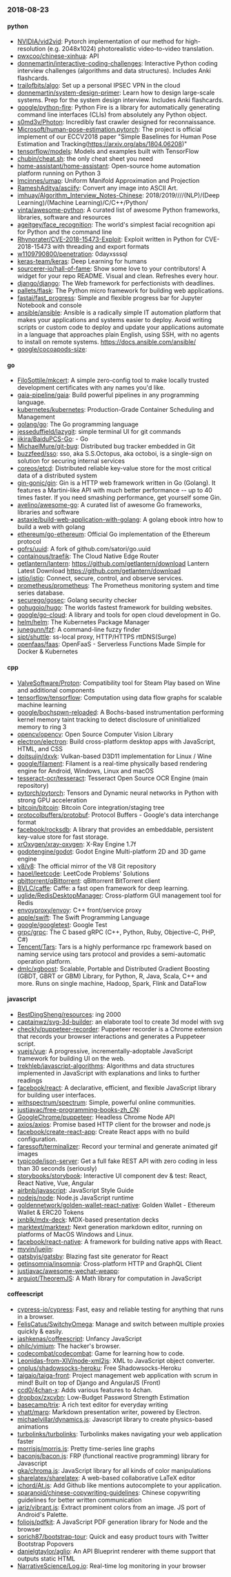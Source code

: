 ### 2018-08-23

#### python
* [NVIDIA/vid2vid](https://github.com/NVIDIA/vid2vid): Pytorch implementation of our method for high-resolution (e.g. 2048x1024) photorealistic video-to-video translation.
* [pwxcoo/chinese-xinhua](https://github.com/pwxcoo/chinese-xinhua): API
* [donnemartin/interactive-coding-challenges](https://github.com/donnemartin/interactive-coding-challenges): Interactive Python coding interview challenges (algorithms and data structures). Includes Anki flashcards.
* [trailofbits/algo](https://github.com/trailofbits/algo): Set up a personal IPSEC VPN in the cloud
* [donnemartin/system-design-primer](https://github.com/donnemartin/system-design-primer): Learn how to design large-scale systems. Prep for the system design interview. Includes Anki flashcards.
* [google/python-fire](https://github.com/google/python-fire): Python Fire is a library for automatically generating command line interfaces (CLIs) from absolutely any Python object.
* [s0md3v/Photon](https://github.com/s0md3v/Photon): Incredibly fast crawler designed for reconnaissance.
* [Microsoft/human-pose-estimation.pytorch](https://github.com/Microsoft/human-pose-estimation.pytorch): The project is official implement of our ECCV2018 paper "Simple Baselines for Human Pose Estimation and Tracking(https://arxiv.org/abs/1804.06208)"
* [tensorflow/models](https://github.com/tensorflow/models): Models and examples built with TensorFlow
* [chubin/cheat.sh](https://github.com/chubin/cheat.sh): the only cheat sheet you need
* [home-assistant/home-assistant](https://github.com/home-assistant/home-assistant):  Open-source home automation platform running on Python 3
* [lmcinnes/umap](https://github.com/lmcinnes/umap): Uniform Manifold Approximation and Projection
* [RameshAditya/asciify](https://github.com/RameshAditya/asciify): Convert any image into ASCII Art. 
* [imhuay/Algorithm_Interview_Notes-Chinese](https://github.com/imhuay/Algorithm_Interview_Notes-Chinese): 2018/2019////(NLP)/(Deep Learning)/(Machine Learning)/C/C++/Python/
* [vinta/awesome-python](https://github.com/vinta/awesome-python): A curated list of awesome Python frameworks, libraries, software and resources
* [ageitgey/face_recognition](https://github.com/ageitgey/face_recognition): The world's simplest facial recognition api for Python and the command line
* [Rhynorater/CVE-2018-15473-Exploit](https://github.com/Rhynorater/CVE-2018-15473-Exploit): Exploit written in Python for CVE-2018-15473 with threading and export formats
* [w1109790800/penetration](https://github.com/w1109790800/penetration):   0dayxsssql
* [keras-team/keras](https://github.com/keras-team/keras): Deep Learning for humans
* [sourcerer-io/hall-of-fame](https://github.com/sourcerer-io/hall-of-fame):  Show some love to your contributors! A widget for your repo README. Visual and clean. Refreshes every hour.
* [django/django](https://github.com/django/django): The Web framework for perfectionists with deadlines.
* [pallets/flask](https://github.com/pallets/flask): The Python micro framework for building web applications.
* [fastai/fast_progress](https://github.com/fastai/fast_progress): Simple and flexible progress bar for Jupyter Notebook and console
* [ansible/ansible](https://github.com/ansible/ansible): Ansible is a radically simple IT automation platform that makes your applications and systems easier to deploy. Avoid writing scripts or custom code to deploy and update your applications  automate in a language that approaches plain English, using SSH, with no agents to install on remote systems. https://docs.ansible.com/ansible/
* [google/cocoapods-size](https://github.com/google/cocoapods-size): 

#### go
* [FiloSottile/mkcert](https://github.com/FiloSottile/mkcert): A simple zero-config tool to make locally trusted development certificates with any names you'd like.
* [gaia-pipeline/gaia](https://github.com/gaia-pipeline/gaia): Build powerful pipelines in any programming language.
* [kubernetes/kubernetes](https://github.com/kubernetes/kubernetes): Production-Grade Container Scheduling and Management
* [golang/go](https://github.com/golang/go): The Go programming language
* [jesseduffield/lazygit](https://github.com/jesseduffield/lazygit): simple terminal UI for git commands
* [iikira/BaiduPCS-Go](https://github.com/iikira/BaiduPCS-Go):  - Go
* [MichaelMure/git-bug](https://github.com/MichaelMure/git-bug): Distributed bug tracker embedded in Git
* [buzzfeed/sso](https://github.com/buzzfeed/sso): sso, aka S.S.Octopus, aka octoboi, is a single-sign on solution for securing internal services
* [coreos/etcd](https://github.com/coreos/etcd): Distributed reliable key-value store for the most critical data of a distributed system
* [gin-gonic/gin](https://github.com/gin-gonic/gin): Gin is a HTTP web framework written in Go (Golang). It features a Martini-like API with much better performance -- up to 40 times faster. If you need smashing performance, get yourself some Gin.
* [avelino/awesome-go](https://github.com/avelino/awesome-go): A curated list of awesome Go frameworks, libraries and software
* [astaxie/build-web-application-with-golang](https://github.com/astaxie/build-web-application-with-golang): A golang ebook intro how to build a web with golang
* [ethereum/go-ethereum](https://github.com/ethereum/go-ethereum): Official Go implementation of the Ethereum protocol
* [gofrs/uuid](https://github.com/gofrs/uuid): A fork of github.com/satori/go.uuid
* [containous/traefik](https://github.com/containous/traefik): The Cloud Native Edge Router
* [getlantern/lantern](https://github.com/getlantern/lantern):  https://github.com/getlantern/download  Lantern Latest Download https://github.com/getlantern/download 
* [istio/istio](https://github.com/istio/istio): Connect, secure, control, and observe services.
* [prometheus/prometheus](https://github.com/prometheus/prometheus): The Prometheus monitoring system and time series database.
* [securego/gosec](https://github.com/securego/gosec): Golang security checker
* [gohugoio/hugo](https://github.com/gohugoio/hugo): The worlds fastest framework for building websites.
* [google/go-cloud](https://github.com/google/go-cloud): A library and tools for open cloud development in Go.
* [helm/helm](https://github.com/helm/helm): The Kubernetes Package Manager
* [junegunn/fzf](https://github.com/junegunn/fzf):  A command-line fuzzy finder
* [sipt/shuttle](https://github.com/sipt/shuttle): ss-local proxy, HTTP/HTTPS rttDNS(Surge)
* [openfaas/faas](https://github.com/openfaas/faas): OpenFaaS - Serverless Functions Made Simple for Docker & Kubernetes

#### cpp
* [ValveSoftware/Proton](https://github.com/ValveSoftware/Proton): Compatibility tool for Steam Play based on Wine and additional components
* [tensorflow/tensorflow](https://github.com/tensorflow/tensorflow): Computation using data flow graphs for scalable machine learning
* [google/bochspwn-reloaded](https://github.com/google/bochspwn-reloaded): A Bochs-based instrumentation performing kernel memory taint tracking to detect disclosure of uninitialized memory to ring 3
* [opencv/opencv](https://github.com/opencv/opencv): Open Source Computer Vision Library
* [electron/electron](https://github.com/electron/electron): Build cross-platform desktop apps with JavaScript, HTML, and CSS
* [doitsujin/dxvk](https://github.com/doitsujin/dxvk): Vulkan-based D3D11 implementation for Linux / Wine
* [google/filament](https://github.com/google/filament): Filament is a real-time physically based rendering engine for Android, Windows, Linux and macOS
* [tesseract-ocr/tesseract](https://github.com/tesseract-ocr/tesseract): Tesseract Open Source OCR Engine (main repository)
* [pytorch/pytorch](https://github.com/pytorch/pytorch): Tensors and Dynamic neural networks in Python with strong GPU acceleration
* [bitcoin/bitcoin](https://github.com/bitcoin/bitcoin): Bitcoin Core integration/staging tree
* [protocolbuffers/protobuf](https://github.com/protocolbuffers/protobuf): Protocol Buffers - Google's data interchange format
* [facebook/rocksdb](https://github.com/facebook/rocksdb): A library that provides an embeddable, persistent key-value store for fast storage.
* [xrOxygen/xray-oxygen](https://github.com/xrOxygen/xray-oxygen): X-Ray Engine 1.7f
* [godotengine/godot](https://github.com/godotengine/godot): Godot Engine  Multi-platform 2D and 3D game engine
* [v8/v8](https://github.com/v8/v8): The official mirror of the V8 Git repository
* [haoel/leetcode](https://github.com/haoel/leetcode): LeetCode Problems' Solutions
* [qbittorrent/qBittorrent](https://github.com/qbittorrent/qBittorrent): qBittorrent BitTorrent client
* [BVLC/caffe](https://github.com/BVLC/caffe): Caffe: a fast open framework for deep learning.
* [uglide/RedisDesktopManager](https://github.com/uglide/RedisDesktopManager):  Cross-platform GUI management tool for Redis
* [envoyproxy/envoy](https://github.com/envoyproxy/envoy): C++ front/service proxy
* [apple/swift](https://github.com/apple/swift): The Swift Programming Language
* [google/googletest](https://github.com/google/googletest): Google Test
* [grpc/grpc](https://github.com/grpc/grpc): The C based gRPC (C++, Python, Ruby, Objective-C, PHP, C#)
* [Tencent/Tars](https://github.com/Tencent/Tars): Tars is a highly performance rpc framework based on naming service using tars protocol and provides a semi-automatic operation platform.
* [dmlc/xgboost](https://github.com/dmlc/xgboost): Scalable, Portable and Distributed Gradient Boosting (GBDT, GBRT or GBM) Library, for Python, R, Java, Scala, C++ and more. Runs on single machine, Hadoop, Spark, Flink and DataFlow

#### javascript
* [BestDingSheng/resources](https://github.com/BestDingSheng/resources):  ing  2000
* [captainwz/svg-3d-builder](https://github.com/captainwz/svg-3d-builder): an elaborate tool to create 3d model with svg
* [checkly/puppeteer-recorder](https://github.com/checkly/puppeteer-recorder): Puppeteer recorder is a Chrome extension that records your browser interactions and generates a Puppeteer script.
* [vuejs/vue](https://github.com/vuejs/vue):  A progressive, incrementally-adoptable JavaScript framework for building UI on the web.
* [trekhleb/javascript-algorithms](https://github.com/trekhleb/javascript-algorithms): Algorithms and data structures implemented in JavaScript with explanations and links to further readings
* [facebook/react](https://github.com/facebook/react): A declarative, efficient, and flexible JavaScript library for building user interfaces.
* [withspectrum/spectrum](https://github.com/withspectrum/spectrum): Simple, powerful online communities.
* [justjavac/free-programming-books-zh_CN](https://github.com/justjavac/free-programming-books-zh_CN):  
* [GoogleChrome/puppeteer](https://github.com/GoogleChrome/puppeteer): Headless Chrome Node API
* [axios/axios](https://github.com/axios/axios): Promise based HTTP client for the browser and node.js
* [facebook/create-react-app](https://github.com/facebook/create-react-app): Create React apps with no build configuration.
* [faressoft/terminalizer](https://github.com/faressoft/terminalizer):  Record your terminal and generate animated gif images
* [typicode/json-server](https://github.com/typicode/json-server): Get a full fake REST API with zero coding in less than 30 seconds (seriously)
* [storybooks/storybook](https://github.com/storybooks/storybook): Interactive UI component dev & test: React, React Native, Vue, Angular
* [airbnb/javascript](https://github.com/airbnb/javascript): JavaScript Style Guide
* [nodejs/node](https://github.com/nodejs/node): Node.js JavaScript runtime 
* [goldennetwork/golden-wallet-react-native](https://github.com/goldennetwork/golden-wallet-react-native): Golden Wallet - Ethereum Wallet & ERC20 Tokens
* [jxnblk/mdx-deck](https://github.com/jxnblk/mdx-deck): MDX-based presentation decks
* [marktext/marktext](https://github.com/marktext/marktext): Next generation markdown editor, running on platforms of MacOS Windows and Linux.
* [facebook/react-native](https://github.com/facebook/react-native): A framework for building native apps with React.
* [myvin/juejin](https://github.com/myvin/juejin):  
* [gatsbyjs/gatsby](https://github.com/gatsbyjs/gatsby):  Blazing fast site generator for React
* [getinsomnia/insomnia](https://github.com/getinsomnia/insomnia): Cross-platform HTTP and GraphQL Client
* [justjavac/awesome-wechat-weapp](https://github.com/justjavac/awesome-wechat-weapp):  
* [arguiot/TheoremJS](https://github.com/arguiot/TheoremJS): A Math library for computation in JavaScript 

#### coffeescript
* [cypress-io/cypress](https://github.com/cypress-io/cypress): Fast, easy and reliable testing for anything that runs in a browser.
* [FelisCatus/SwitchyOmega](https://github.com/FelisCatus/SwitchyOmega): Manage and switch between multiple proxies quickly & easily.
* [jashkenas/coffeescript](https://github.com/jashkenas/coffeescript): Unfancy JavaScript
* [philc/vimium](https://github.com/philc/vimium): The hacker's browser.
* [codecombat/codecombat](https://github.com/codecombat/codecombat): Game for learning how to code.
* [Leonidas-from-XIV/node-xml2js](https://github.com/Leonidas-from-XIV/node-xml2js): XML to JavaScript object converter.
* [onplus/shadowsocks-heroku](https://github.com/onplus/shadowsocks-heroku):  Free Shadowsocks-Heroku
* [taigaio/taiga-front](https://github.com/taigaio/taiga-front): Project management web application with scrum in mind! Built on top of Django and AngularJS (Front)
* [ccd0/4chan-x](https://github.com/ccd0/4chan-x): Adds various features to 4chan.
* [dropbox/zxcvbn](https://github.com/dropbox/zxcvbn): Low-Budget Password Strength Estimation
* [basecamp/trix](https://github.com/basecamp/trix): A rich text editor for everyday writing
* [yhatt/marp](https://github.com/yhatt/marp): Markdown presentation writer, powered by Electron.
* [michaelvillar/dynamics.js](https://github.com/michaelvillar/dynamics.js): Javascript library to create physics-based animations
* [turbolinks/turbolinks](https://github.com/turbolinks/turbolinks): Turbolinks makes navigating your web application faster
* [morrisjs/morris.js](https://github.com/morrisjs/morris.js): Pretty time-series line graphs
* [baconjs/bacon.js](https://github.com/baconjs/bacon.js): FRP (functional reactive programming) library for Javascript
* [gka/chroma.js](https://github.com/gka/chroma.js): JavaScript library for all kinds of color manipulations
* [sharelatex/sharelatex](https://github.com/sharelatex/sharelatex): A web-based collaborative LaTeX editor
* [ichord/At.js](https://github.com/ichord/At.js): Add Github like mentions autocomplete to your application.
* [sparanoid/chinese-copywriting-guidelines](https://github.com/sparanoid/chinese-copywriting-guidelines): Chinese copywriting guidelines for better written communication
* [jariz/vibrant.js](https://github.com/jariz/vibrant.js): Extract prominent colors from an image. JS port of Android's Palette.
* [foliojs/pdfkit](https://github.com/foliojs/pdfkit): A JavaScript PDF generation library for Node and the browser
* [sorich87/bootstrap-tour](https://github.com/sorich87/bootstrap-tour): Quick and easy product tours with Twitter Bootstrap Popovers
* [danielgtaylor/aglio](https://github.com/danielgtaylor/aglio): An API Blueprint renderer with theme support that outputs static HTML
* [NarrativeScience/Log.io](https://github.com/NarrativeScience/Log.io): Real-time log monitoring in your browser
